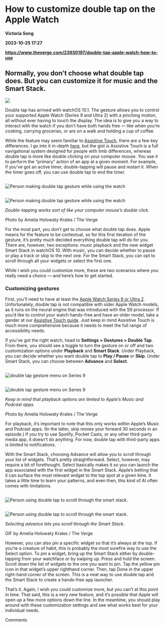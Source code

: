 # How to customize double tap on the Apple Watch
**Victoria Song**

**2023-10-25 17:27**

**https://www.theverge.com/23930197/double-tap-apple-watch-how-to-use**

Normally, you don’t choose what double tap does. But you can customize it for music and the Smart Stack.
--------------------------------------------------------------------------------------------------------

![](https://cdn.vox-cdn.com/thumbor/6QFr9D0Dw6xbooNdTLht-bcXtw8=/0x0:2040x1360/1200x628/filters:focal(1020x680:1021x681)/cdn.vox-cdn.com/uploads/chorus_asset/file/23952423/HT024_smartWatches_0009.jpg)

Double tap has arrived with watchOS 10.1. The gesture allows you to control your supported Apple Watch (Series 9 and Ultra 2) with a pinching motion, all without ever having to touch the display. The idea is to give you a way to interact with the watch if you don’t have both hands free — like when you’re cooking, carrying groceries, or are on a walk and holding a cup of coffee.

While the feature may seem familiar to [Assistive Touch](https://www.theverge.com/22778189/apple-watch-assistive-touch-accessibility), there are a few key differences. I go into it in-depth [here](https://www.theverge.com/e/23692747), but the gist is Assistive Touch is a full navigational system designed for people with limb differences, whereas double tap is more like double clicking on your computer mouse. You use it to perform the “primary” action of an app at a given moment. For example, if you’ve got an active timer, double-tapping will pause and restart it. When the timer goes off, you can use double tap to end the timer.

![Person making double tap gesture while using the watch](data:image/gif;base64,R0lGODlhAQABAIAAAAAAAP///yH5BAEAAAAALAAAAAABAAEAAAIBRAA7)

![Person making double tap gesture while using the watch](https://duet-cdn.vox-cdn.com/thumbor/0x0:2040x1360/2400x1600/filters:focal(1020x680:1021x681):format(webp)/cdn.vox-cdn.com/uploads/chorus_asset/file/24933460/236790_Apple_watch_9_Ultra_2_AKrales_0696.jpg)

![Person making double tap gesture while using the watch](data:image/gif;base64,R0lGODlhAQABAIAAAAAAAP///yH5BAEAAAAALAAAAAABAAEAAAIBRAA7)

![Person making double tap gesture while using the watch](https://duet-cdn.vox-cdn.com/thumbor/0x0:2040x1360/2400x1600/filters:focal(1020x680:1021x681):format(webp)/cdn.vox-cdn.com/uploads/chorus_asset/file/24933460/236790_Apple_watch_9_Ultra_2_AKrales_0696.jpg)

_Double-tapping works sort of like your computer mouse’s double click._

Photo by Amelia Holowaty Krales / The Verge

For the most part, you don’t get to choose what double tap does. Apple means for the feature to be contextual, so for this first iteration of the gesture, it’s pretty much decided everything double tap will do for you. There are, however, two exceptions: music playback and the new widget Smart Stack in watchOS 10. With music, you can decide whether to pause or play a track or skip to the next one. For the Smart Stack, you can opt to scroll through all your widgets or select the first one.

While I wish you could customize more, these are two scenarios where you really need a choice — and here’s how to get started.

### Customizing gestures

First, you’ll need to have at least the [Apple Watch Series 9 or Ultra 2](https://www.theverge.com/23878981/apple-watch-series-9-ultra-2-review-double-tap-precision-finding-siri). Unfortunately, double tap is not compatible with older Apple Watch models, as it runs on the neural engine that was introduced with the S9 processor. If you’d like to control your watch hands-free and have an older model, take a gander at our [Assistive Touch guide](https://www.theverge.com/22778189/apple-watch-assistive-touch-accessibility). Just keep in mind Assistive Touch is much more comprehensive because it needs to meet the full range of accessibility needs.

If you’ve got the right watch, head to **Settings > Gestures > Double Tap**. From there, you should see a toggle to turn the gesture on or off and two customization options under **Playback** and **Smart Stack**. Under Playback, you can decide whether you want double tap to **Play / Pause** or **Skip**. Under Smart Stack, you can choose between **Advance** and **Select**.

![double tap gesture menu on Series 9](data:image/gif;base64,R0lGODlhAQABAIAAAAAAAP///yH5BAEAAAAALAAAAAABAAEAAAIBRAA7)

![double tap gesture menu on Series 9](https://duet-cdn.vox-cdn.com/thumbor/0x0:2040x1360/2400x1600/filters:focal(1020x680:1021x681):format(webp)/cdn.vox-cdn.com/uploads/chorus_asset/file/24933457/236790_Apple_watch_9_Ultra_2_AKrales_0646.jpg)

![double tap gesture menu on Series 9](data:image/gif;base64,R0lGODlhAQABAIAAAAAAAP///yH5BAEAAAAALAAAAAABAAEAAAIBRAA7)

![double tap gesture menu on Series 9](https://duet-cdn.vox-cdn.com/thumbor/0x0:2040x1360/2400x1600/filters:focal(1020x680:1021x681):format(webp)/cdn.vox-cdn.com/uploads/chorus_asset/file/24933457/236790_Apple_watch_9_Ultra_2_AKrales_0646.jpg)

_Keep in mind that playback options are limited to Apple’s Music and Podcast apps._

Photo by Amelia Holowaty Krales / The Verge

For playback, it’s important to note that this only works within Apple’s Music and Podcast apps. (In the latter, skip moves your forward 30 seconds in an episode.) If you try to use Spotify, Pocket Casts, or any other third-party media app, it doesn’t do anything. For now, double tap with third-party apps is limited to notifications.

With the Smart Stack, choosing Advance will allow you to scroll through your list of widgets. That’s pretty straightforward. Select, however, may require a bit of forethought. Select basically makes it so you can launch the app associated with the first widget in the Smart Stack. Apple’s betting that it can surface the most relevant widget to the top spot at a given time. It takes a little time to learn your patterns, and even then, this kind of AI often comes with limitations.

![Person using double tap to scroll through the smart stack.](data:image/gif;base64,R0lGODlhAQABAIAAAAAAAP///yH5BAEAAAAALAAAAAABAAEAAAIBRAA7)

![Person using double tap to scroll through the smart stack.](https://duet-cdn.vox-cdn.com/thumbor/0x0:2040x1360/2400x1600/filters:focal(1020x680:1021x681):no_upscale():format(webp)/cdn.vox-cdn.com/uploads/chorus_asset/file/25025061/236837_Apple_Watch_double_tap_AKrales_0004LG.gif)

![Person using double tap to scroll through the smart stack.](data:image/gif;base64,R0lGODlhAQABAIAAAAAAAP///yH5BAEAAAAALAAAAAABAAEAAAIBRAA7)

![Person using double tap to scroll through the smart stack.](https://duet-cdn.vox-cdn.com/thumbor/0x0:2040x1360/2400x1600/filters:focal(1020x680:1021x681):no_upscale():format(webp)/cdn.vox-cdn.com/uploads/chorus_asset/file/25025061/236837_Apple_Watch_double_tap_AKrales_0004LG.gif)

_Selecting advance lets you scroll through the Smart Stack._

GIF by Amelia Holowaty Krales / The Verge

However, you can also pin a specific widget so that it’s always at the top. If you’re a creature of habit, this is probably the most surefire way to use the Select option. To pin a widget, bring up the Smart Stack either by double-tapping from your watchface or by swiping up. Press and hold the screen. Scroll down the list of widgets to the one you want to pin. Tap the yellow pin icon in that widget’s upper righthand corner. Then, tap Done in the upper right-hand corner of the screen. This is a neat way to use double tap and the Smart Stack to create a hands-free app launcher.

That’s it. Again, I wish you could customize more, but you can’t at this point in time. That said, this is a very new feature, and it’s possible that Apple will open up a few more options down the line. In the meantime, you should play around with these customization settings and see what works best for your individual needs.

Comments